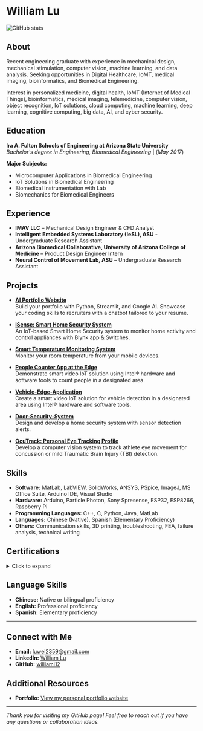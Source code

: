 # William Lu

![GitHub stats](https://github-readme-stats.vercel.app/api?username=williaml12&show_icons=true)

## About
Recent engineering graduate with experience in mechanical design, mechanical stimulation, computer vision, machine learning, and data analysis. Seeking opportunities in Digital Healthcare, IoMT, medical imaging, bioinformatics, and Biomedical Engineering.

Interest in personalized medicine, digital health, IoMT (Internet of Medical Things), bioinformatics, medical imaging, telemedicine, computer vision, object recognition, IoT solutions, cloud computing, machine learning, deep learning, cognitive computing, big data, AI, and cyber security.

## Education
**Ira A. Fulton Schools of Engineering at Arizona State University**  
_Bachelor's degree in Engineering, Biomedical Engineering_  | (_May 2017_)  

**Major Subjects:**
- Microcomputer Applications in Biomedical Engineering
- IoT Solutions in Biomedical Engineering
- Biomedical Instrumentation with Lab
- Biomechanics for Biomedical Engineers

## Experience
- **IMAV LLC** – Mechanical Design Engineer & CFD Analyst
- **Intelligent Embedded Systems Laboratory (IeSL), ASU** - Undergraduate Research Assistant
- **Arizona Biomedical Collaborative, University of Arizona College of Medicine** – Product Design Engineer Intern
- **Neural Control of Movement Lab, ASU** – Undergraduate Research Assistant

## Projects
- **[AI Portfolio Website](https://github.com/williaml12/AI_Portfolio_Website)**  
  Build your portfolio with Python, Streamlit, and Google AI. Showcase your coding skills to recruiters with a chatbot tailored to your resume.

- **[iSense: Smart Home Security System](https://www.hackster.io/wlu1/isense-smart-home-security-system-ee9156#things)**  
  An IoT-based Smart Home Security system to monitor home activity and control appliances with Blynk app & Switches.

- **[Smart Temperature Monitoring System](https://www.hackster.io/wlu1/smart-temperature-monitoring-system-529da8)**  
  Monitor your room temperature from your mobile devices.

- **[People Counter App at the Edge](https://github.com/williaml12/People-Counter-App-at-the-Edge)**  
  Demonstrate smart video IoT solution using Intel® hardware and software tools to count people in a designated area.

- **[Vehicle-Edge-Application](https://github.com/williaml12/Vehicle-Edge-Application)**  
  Create a smart video IoT solution for vehicle detection in a designated area using Intel® hardware and software tools.

- **[Door-Security-System](https://github.com/williaml12/Door-Security-System)**  
  Design and develop a home security system with sensor detection alerts.

- **[OcuTrack: Personal Eye Tracking Profile](https://github.com/williaml12/-OcuTrack-Personal-Eye-Tracking-Profile-Eye-Tracking-)**  
  Develop a computer vision system to track athlete eye movement for concussion or mild Traumatic Brain Injury (TBI) detection.

## Skills
- **Software:** MatLab, LabVIEW, SolidWorks, ANSYS, PSpice, ImageJ, MS Office Suite, Arduino IDE, Visual Studio
- **Hardware:** Arduino, Particle Photon, Sony Spresense, ESP32, ESP8266, Raspberry Pi
- **Programming Languages:** C++, C, Python, Java, MatLab
- **Languages:** Chinese (Native), Spanish (Elementary Proficiency)
- **Others:** Communication skills, 3D printing, troubleshooting, FEA, failure analysis, technical writing

## Certifications
<details>
  <summary>Click to expand</summary>
  
- Object Detection 101 — Easy Object Detection
- Object Detection 201 — Fundamentals of Deep Learning Object Detection
- OpenCV 101 — OpenCV Basics
- OpenCV 102 — Basic Image Processing Operations
- Object Detection 202 — Bounding Box Regression
- Face Applications 101 — Face Detection
- Face Applications 102 — Fundamentals of Facial Landmarks
- Image Adversaries 101 — Intro to Image Adversaries
- Autoencoders 101 — Intro to Autoencoders
- Face Recognition 101 — Fundamentals of Facial Recognition
- Deep Learning 125 — Data Pipelines with tf.data
- Deep Learning 120 — Regression with CNNs
- Deep Learning 103 — Neural Network Fundamentals
- Deep Learning 130 — Hyperparameter Tuning
- Siamese Networks 101
</details>

## Language Skills 
- **Chinese:** Native or bilingual proficiency
- **English:** Professional proficiency
- **Spanish:** Elementary proficiency

---

## Connect with Me

- **Email:** [luwei2359@gmail.com](mailto:luwei2359@gmail.com)
- **LinkedIn:** [William Lu](https://www.linkedin.com/in/william-lu-47693b145/)
- **GitHub:** [williaml12](https://github.com/williaml12)

## Additional Resources

- **Portfolio:** [View my personal portfolio website](https://williamlu.streamlit.app/)
  
---

*Thank you for visiting my GitHub page! Feel free to reach out if you have any questions or collaboration ideas.*

